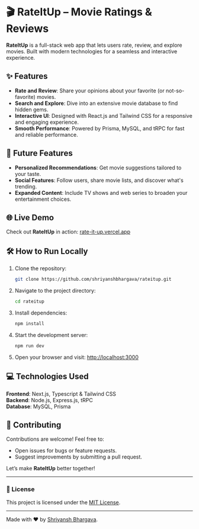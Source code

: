 # 🎬 RateItUp – Movie Ratings & Reviews

**RateItUp** is a full-stack web app that lets users rate, review, and explore movies. Built with modern technologies for a seamless and interactive experience.

## ✨ Features

- **Rate and Review**: Share your opinions about your favorite (or not-so-favorite) movies.  
- **Search and Explore**: Dive into an extensive movie database to find hidden gems.  
- **Interactive UI**: Designed with React.js and Tailwind CSS for a responsive and engaging experience.  
- **Smooth Performance**: Powered by Prisma, MySQL, and tRPC for fast and reliable performance.  

## 🚀 Future Features

- **Personalized Recommendations**: Get movie suggestions tailored to your taste.  
- **Social Features**: Follow users, share movie lists, and discover what's trending.  
- **Expanded Content**: Include TV shows and web series to broaden your entertainment choices.  

## 🌐 Live Demo

Check out **RateItUp** in action: [rate-it-up.vercel.app](https://rate-it-up.vercel.app)

## 🛠 How to Run Locally

1. Clone the repository:  
   ```bash
   git clone https://github.com/shriyanshbhargava/rateitup.git
   ```
2. Navigate to the project directory:  
   ```bash
   cd rateitup
   ```
3. Install dependencies:  
   ```bash
   npm install
   ```
4. Start the development server:  
   ```bash
   npm run dev
   ```
5. Open your browser and visit: [http://localhost:3000](http://localhost:3000)

## 💻 Technologies Used

**Frontend**: Next.js, Typescript & Tailwind CSS  
**Backend**: Node.js, Express.js, tRPC  
**Database**: MySQL, Prisma  

## 🤝 Contributing

Contributions are welcome! Feel free to:  
- Open issues for bugs or feature requests.  
- Suggest improvements by submitting a pull request.  

Let’s make **RateItUp** better together!  

---

### 📄 License

This project is licensed under the [MIT License](LICENSE).

---
Made with ❤️ by [Shriyansh Bhargava](https://github.com/shriyanshbhargava).
